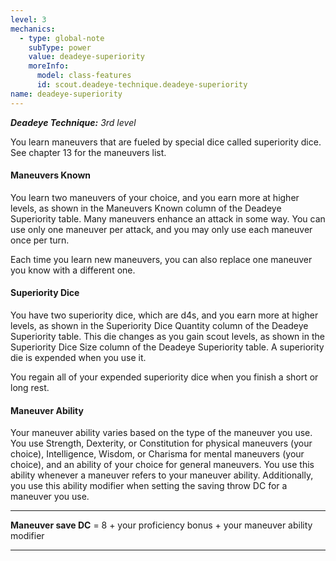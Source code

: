 ```yaml
---
level: 3
mechanics:
  - type: global-note
    subType: power
    value: deadeye-superiority
    moreInfo:
      model: class-features
      id: scout.deadeye-technique.deadeye-superiority
name: deadeye-superiority
---
```

_**Deadeye Technique:** 3rd level_
You learn maneuvers that are fueled by special dice called superiority dice. See chapter 13 for the maneuvers list.
#### Maneuvers Known
You learn two maneuvers of your choice, and you earn more at higher levels, as shown in the Maneuvers Known column of the Deadeye Superiority table. Many maneuvers enhance an attack in some way. You can use only one maneuver per attack, and you may only use each maneuver once per turn.
Each time you learn new maneuvers, you can also replace one maneuver you know with a different one.
#### Superiority Dice
You have two superiority dice, which are d4s, and you earn more at higher levels, as shown in the Superiority Dice Quantity column of the Deadeye Superiority table. This die changes as you gain scout levels, as shown in the Superiority Dice Size column of the Deadeye Superiority table. A superiority die is expended when you use it. 
You regain all of your expended superiority dice when you finish a short or long rest.
#### Maneuver Ability
Your maneuver ability varies based on the type of the maneuver you use. You use Strength, Dexterity, or Constitution for physical maneuvers (your choice), Intelligence, Wisdom, or Charisma for mental maneuvers (your choice), and an ability of your choice for general maneuvers. You use this ability whenever a maneuver refers to your maneuver ability. Additionally, you use this ability modifier when setting the saving throw DC for a maneuver you use.
___
**Maneuver save DC** = 8 + your proficiency bonus + your maneuver ability modifier
___